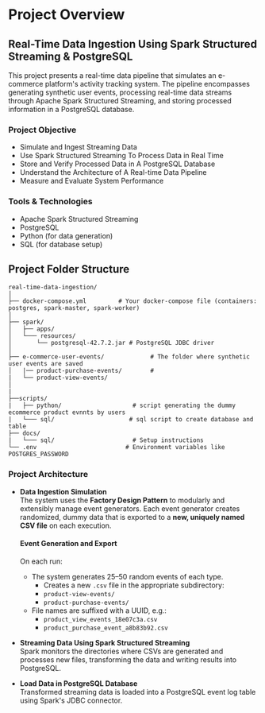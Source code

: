 
# Project Overview

## Real-Time Data Ingestion Using Spark Structured Streaming & PostgreSQL

This project presents a real-time data pipeline that simulates an e-commerce platform's activity tracking system. The pipeline encompasses generating synthetic user events, processing real-time data streams through Apache Spark Structured Streaming, and storing processed information in a PostgreSQL database.

### Project Objective
- Simulate and Ingest Streaming Data
- Use Spark Structured Streaming To Process Data in Real Time
- Store and Verify Processed Data in A PostgreSQL Database
- Understand the Architecture of A Real-time Data Pipeline
- Measure and Evaluate System Performance

### Tools & Technologies 
- Apache Spark Structured Streaming
- PostgreSQL
- Python (for data generation)
- SQL (for database setup)


## Project Folder Structure
```
real-time-data-ingestion/
│
├── docker-compose.yml         # Your docker-compose file (containers: postgres, spark-master, spark-worker)
│
├── spark/
│   ├── apps/
│   └─── resources/
│       └── postgresql-42.7.2.jar # PostgreSQL JDBC driver
│
├── e-commerce-user-events/             # The folder where synthetic user events are saved
│   |── product-purchase-events/        # 
|   └── product-view-events/
│
|
├──scripts/
|   ├── python/                    # script generating the dummy ecommerce product evnnts by users
|   └─── sql/                     # sql script to create database and table
├── docs/
|   └─── sql/                      # Setup instructions
└── .env                         # Environment variables like POSTGRES_PASSWORD
```




### Project Architecture

- **Data Ingestion Simulation**  
  The system uses the **Factory Design Pattern** to modularly and extensibly manage event generators. Each event generator creates randomized, dummy data that is exported to a **new, uniquely named CSV file** on each execution.

  #### Event Generation and Export
    On each run:
    - The system generates 25–50 random events of each type.
        - Creates a new `.csv` file in the appropriate subdirectory:
        - `product-view-events/`
        - `product-purchase-events/`
    - File names are suffixed with a UUID, e.g.:
        - `product_view_events_18e07c3a.csv`
        - `product_purchase_event_a8b83b92.csv`



- **Streaming Data Using Spark Structured Streaming**  
  Spark monitors the directories where CSVs are generated and processes new files, transforming the data and writing results into PostgreSQL.

- **Load Data in PostgreSQL Database**  
  Transformed streaming data is loaded into a PostgreSQL event log table using Spark's JDBC connector.
